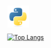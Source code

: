 
<img height="50" align="center" src="https://raw.githubusercontent.com/devicons/devicon/2ae2a900d2f041da66e950e4d48052658d850630/icons/python/python-original.svg">

[![Top Langs](https://github-readme-stats.vercel.app/api/top-langs/?username=ylmzKasap&layout=compact)](https://github.com/ylmzKasap)
